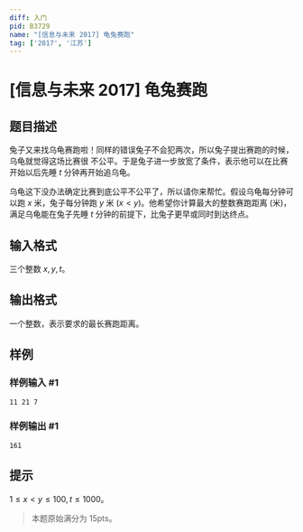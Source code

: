 ```yaml
---
diff: 入门
pid: B3729
name: "[信息与未来 2017] 龟兔赛跑"
tag: ['2017', '江苏']
---
```

# [信息与未来 2017] 龟兔赛跑
## 题目描述

兔子又来找乌龟赛跑啦！同样的错误兔子不会犯两次，所以兔子提出赛跑的时候，乌龟就觉得这场比赛很 不公平。于是兔子进一步放宽了条件，表示他可以在比赛开始以后先睡 $t$ 分钟再开始追乌龟。

乌龟这下没办法确定比赛到底公平不公平了，所以请你来帮忙。假设乌龟每分钟可以跑 $x$ 米，兔子每分钟跑 $y$ 米 $(x\lt y)$。他希望你计算最大的整数赛跑距离 (米)，满足乌龟能在兔子先睡 $t$ 分钟的前提下，比兔子更早或同时到达终点。
## 输入格式

三个整数 $x,y,t$。
## 输出格式

一个整数，表示要求的最长赛跑距离。
## 样例

### 样例输入 #1
```
11 21 7
```
### 样例输出 #1
```
161
```
## 提示

$1\leq x\lt y\leq 100,t\leq 1000$。

>本题原始满分为 $15\text{pts}$。
